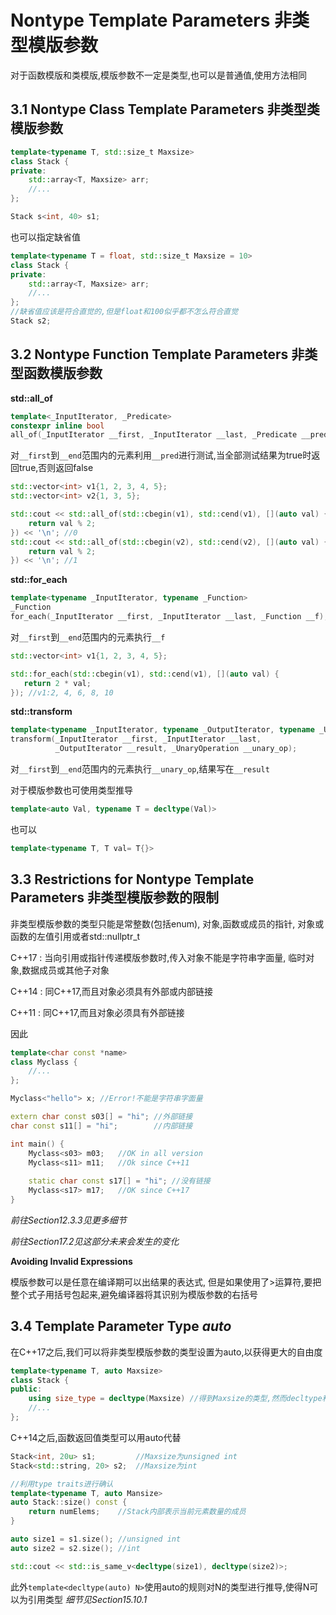 # Nontype Template Parameters 非类型模版参数

对于函数模版和类模版,模版参数不一定是类型,也可以是普通值,使用方法相同

## 3.1 Nontype Class Template Parameters 非类型类模版参数

```cpp
template<typename T, std::size_t Maxsize>
class Stack {
private:
    std::array<T, Maxsize> arr;
    //...
};

Stack s<int, 40> s1;
```

也可以指定缺省值

```cpp
template<typename T = float, std::size_t Maxsize = 10>
class Stack {
private:
    std::array<T, Maxsize> arr;
    //...
};
//缺省值应该是符合直觉的,但是float和100似乎都不怎么符合直觉
Stack s2;
```

## 3.2 Nontype Function Template Parameters 非类型函数模版参数

**std::all_of**

```cpp
template<_InputIterator, _Predicate> 
constexpr inline bool 
all_of(_InputIterator __first, _InputIterator __last, _Predicate __pred);
```

对`__first`到`__end`范围内的元素利用`__pred`进行测试,当全部测试结果为true时返回true,否则返回false

```cpp
std::vector<int> v1{1, 2, 3, 4, 5};
std::vector<int> v2{1, 3, 5};

std::cout << std::all_of(std::cbegin(v1), std::cend(v1), [](auto val) {
    return val % 2;
}) << '\n';	//0
std::cout << std::all_of(std::cbegin(v2), std::cend(v2), [](auto val) {
    return val % 2;
}) << '\n';	//1
```

**std::for_each**

```cpp
template<typename _InputIterator, typename _Function>
_Function
for_each(_InputIterator __first, _InputIterator __last, _Function __f);
```

对`__first`到`__end`范围内的元素执行`__f`

```cpp
std::vector<int> v1{1, 2, 3, 4, 5};

std::for_each(std::cbegin(v1), std::cend(v1), [](auto val) {
   return 2 * val; 
});	//v1:2, 4, 6, 8, 10
```

**std::transform**

```cpp
template<typename _InputIterator, typename _OutputIterator, typename _UnaryOperation>
transform(_InputIterator __first, _InputIterator __last,
	      _OutputIterator __result, _UnaryOperation __unary_op);
```

对`__first`到`__end`范围内的元素执行`__unary_op`,结果写在`__result`



对于模版参数也可使用类型推导

```cpp
template<auto Val, typename T = decltype(Val)>
```

也可以

```cpp
template<typename T, T val= T{}>
```

## 3.3 Restrictions for Nontype Template Parameters 非类型模版参数的限制

非类型模版参数的类型只能是常整数(包括enum), 对象,函数或成员的指针, 对象或函数的左值引用或者std::nullptr_t



C++17 : 当向引用或指针传递模版参数时,传入对象不能是字符串字面量, 临时对象,数据成员或其他子对象

C++14 : 同C++17,而且对象必须具有外部或内部链接

C++11 : 同C++17,而且对象必须具有外部链接

因此

```cpp
template<char const *name>
class Myclass {
    //...
};

Myclass<"hello"> x;	//Error!不能是字符串字面量
```

```cpp
extern char const s03[] = "hi";	//外部链接
char const s11[] = "hi";		//内部链接

int main() {
    Myclass<s03> m03;	//OK in all version
    Myclass<s11> m11;	//Ok since C++11
    
    static char const s17[] = "hi";	//没有链接
    Myclass<s17> m17;	//OK since C++17
}
```

*前往Section12.3.3见更多细节*

*前往Section17.2见这部分未来会发生的变化*

**Avoiding Invalid Expressions**

模版参数可以是任意在编译期可以出结果的表达式, 但是如果使用了>运算符,要把整个式子用括号包起来,避免编译器将其识别为模版参数的右括号

## 3.4 Template Parameter Type *auto*

在C++17之后,我们可以将非类型模版参数的类型设置为auto,以获得更大的自由度

```cpp
template<typename T, auto Maxsize>
class Stack {
public:
	using size_type = decltype(Maxsize)	//得到Maxsize的类型,然而decltype和auto的推导规则还是有所不同
    //...
};
```

C++14之后,函数返回值类型可以用auto代替

```cpp
Stack<int, 20u> s1;			//Maxsize为unsigned int
Stack<std::string, 20> s2;	//Maxsize为int

//利用type traits进行确认
template<typename T, auto Mansize>
auto Stack::size() const {
    return numElems;	//Stack内部表示当前元素数量的成员
}

auto size1 = s1.size();	//unsigned int
auto size2 = s2.size();	//int

std::cout << std::is_same_v<decltype(size1), decltype(size2)>;
```

此外`template<decltype(auto) N>`使用auto的规则对N的类型进行推导,使得N可以为引用类型 *细节见Section15.10.1*